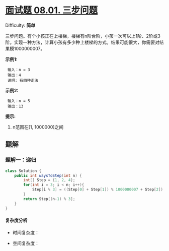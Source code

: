 # [面试题 08.01\. 三步问题](https://leetcode-cn.com/problems/three-steps-problem-lcci/)

Difficulty: **简单**

三步问题。有个小孩正在上楼梯，楼梯有n阶台阶，小孩一次可以上1阶、2阶或3阶。实现一种方法，计算小孩有多少种上楼梯的方式。结果可能很大，你需要对结果模1000000007。

**示例1:**

```
 输入：n = 3 
 输出：4
 说明: 有四种走法
```

**示例2:**

```
 输入：n = 5
 输出：13
```

**提示:**

1.  n范围在[1, 1000000]之间


## 题解

### 题解一：递归

```java
class Solution {
    public int waysToStep(int n) {
        int[] Step = {1, 2, 4};
        for(int i = 3; i < n; i++){
            Step[i % 3] = ((Step[0] + Step[1]) % 1000000007 + Step[2]) % 1000000007;
        }
        return Step[(n-1) % 3];
    }
}
```

#### 复杂度分析

- 时间复杂度：

- 空间复杂度：
